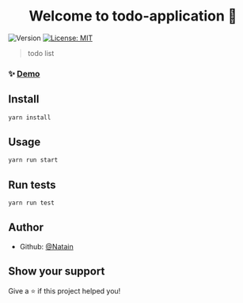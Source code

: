 <h1 align="center">Welcome to todo-application 👋</h1>
<p>
  <img alt="Version" src="https://img.shields.io/badge/version-1.1.0-blue.svg?cacheSeconds=2592000" />
  <a href="#" target="_blank">
    <img alt="License: MIT" src="https://img.shields.io/badge/License-MIT-yellow.svg" />
  </a>
</p>

> todo list


### ✨ [Demo](https://natainbogdan.netlify.app/)

## Install

```sh
yarn install
```

## Usage

```sh
yarn run start
```

## Run tests

```sh
yarn run test
```

## Author

* Github: [@Natain](https://github.com/Natain)

## Show your support

Give a ⭐️ if this project helped you!


